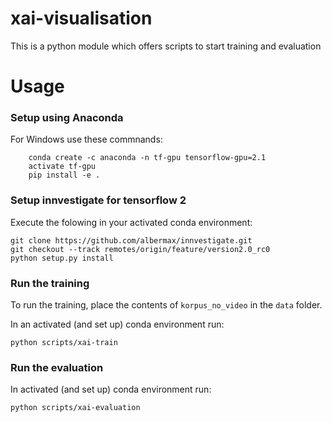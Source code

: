 # xai-visualisation

This is a python module which offers scripts to start training and evaluation

# Usage

### Setup using Anaconda
For Windows use these commnands:
```
    conda create -c anaconda -n tf-gpu tensorflow-gpu=2.1
    activate tf-gpu
    pip install -e .
```

### Setup innvestigate for tensorflow 2

Execute the folowing in your activated conda environment:

```
git clone https://github.com/albermax/innvestigate.git
git checkout --track remotes/origin/feature/version2.0_rc0
python setup.py install
```

### Run the training
To run the training, place the contents of `korpus_no_video` in the `data` folder.

In an activated (and set up) conda environment run:

`python scripts/xai-train`

### Run the evaluation

In activated (and set up) conda environment run:

`python scripts/xai-evaluation`

